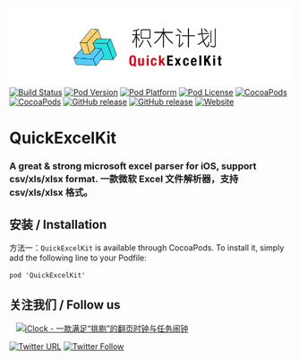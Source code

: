 ![logo](logo.png)
[![Build Status](http://img.shields.io/travis/pcjbird/QuickExcelKit/master.svg?style=flat)](https://travis-ci.org/pcjbird/QuickExcelKit)
[![Pod Version](http://img.shields.io/cocoapods/v/QuickExcelKit.svg?style=flat)](http://cocoadocs.org/docsets/QuickExcelKit/)
[![Pod Platform](http://img.shields.io/cocoapods/p/QuickExcelKit.svg?style=flat)](http://cocoadocs.org/docsets/QuickExcelKit/)
[![Pod License](http://img.shields.io/cocoapods/l/QuickExcelKit.svg?style=flat)](https://www.apache.org/licenses/LICENSE-2.0.html)
[![CocoaPods](https://img.shields.io/cocoapods/at/QuickExcelKit.svg)](https://github.com/pcjbird/QuickExcelKit)
[![CocoaPods](https://img.shields.io/cocoapods/dt/QuickExcelKit.svg)](https://github.com/pcjbird/QuickExcelKit)
[![GitHub release](https://img.shields.io/github/release/pcjbird/QuickExcelKit.svg)](https://github.com/pcjbird/QuickExcelKit/releases)
[![GitHub release](https://img.shields.io/github/release-date/pcjbird/QuickExcelKit.svg)](https://github.com/pcjbird/QuickExcelKit/releases)
[![Website](https://img.shields.io/website-pcjbird-down-green-red/https/shields.io.svg?label=author)](https://pcjbird.github.io)

# QuickExcelKit
### A great & strong microsoft excel parser for iOS, support csv/xls/xlsx format. 一款微软 Excel 文件解析器，支持 csv/xls/xlsx 格式。

##  安装 / Installation

方法一：`QuickExcelKit` is available through CocoaPods. To install it, simply add the following line to your Podfile:

```
pod 'QuickExcelKit'
```

## 关注我们 / Follow us
  
<a href="https://itunes.apple.com/cn/app/iclock-一款满足-挑剔-的翻页时钟与任务闹钟/id1128196970?pt=117947806&ct=com.github.pcjbird.QuickExcelKit&mt=8"><img src="https://github.com/pcjbird/AssetsExtractor/raw/master/iClock.gif" width="400" title="iClock - 一款满足“挑剔”的翻页时钟与任务闹钟"></a>

[![Twitter URL](https://img.shields.io/twitter/url/http/shields.io.svg?style=social)](https://twitter.com/intent/tweet?text=https://github.com/pcjbird/QuickExcelKit)
[![Twitter Follow](https://img.shields.io/twitter/follow/pcjbird.svg?style=social)](https://twitter.com/pcjbird)
